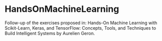# HandsOnMachineLearning
Follow-up of the exercises proposed in: Hands-On Machine Learning with Scikit-Learn, Keras, and TensorFlow: Concepts, Tools, and Techniques to Build Intelligent Systems by Aurelien Geron.
